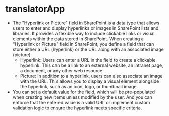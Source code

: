 ﻿# translatorApp

- The "Hyperlink or Picture" field in SharePoint is a data type that allows users to enter and display hyperlinks or images in SharePoint lists and libraries. It provides a flexible way to include clickable links or visual elements 
within the data stored in SharePoint. When creating a "Hyperlink or Picture" field in SharePoint, you define a field that can store either a URL (hyperlink) or the URL along with an associated image (picture). 
	+ Hyperlink: Users can enter a URL in the field to create a clickable hyperlink. This can be a link to an external website, an intranet page, a document, or any other web resource.
	+ Picture: In addition to a hyperlink, users can also associate an image with the URL. This allows you to display a visual element alongside the hyperlink, such as an icon, logo, or thumbnail image.
- You can set a default value for the field, which will be pre-populated when creating new items unless modified by the user. And you can enforce that the entered value is a valid URL or implement custom 
validation logic to ensure the hyperlink meets specific criteria.


